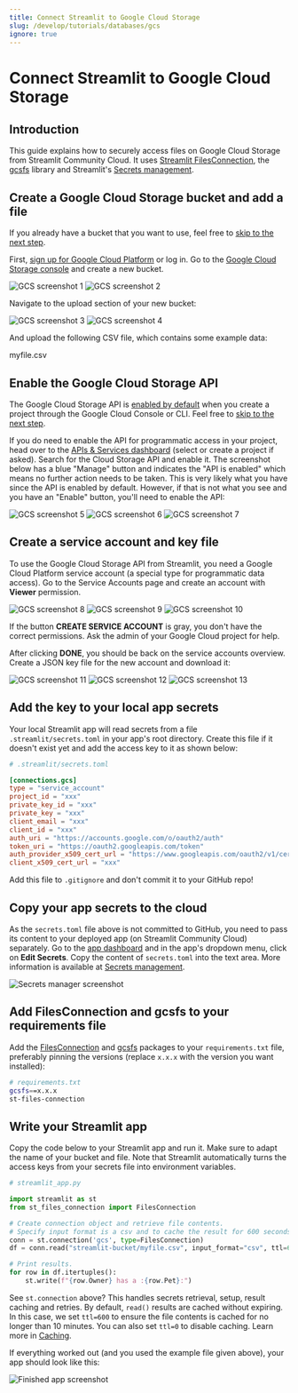 ```yaml
---
title: Connect Streamlit to Google Cloud Storage
slug: /develop/tutorials/databases/gcs
ignore: true
---
```


# Connect Streamlit to Google Cloud Storage

## Introduction

This guide explains how to securely access files on Google Cloud Storage from Streamlit Community Cloud. It uses [Streamlit FilesConnection](https://github.com/streamlit/files-connection), the [gcsfs](https://github.com/fsspec/gcsfs) library and Streamlit's [Secrets management](/develop/concepts/connections/secrets-management).

## Create a Google Cloud Storage bucket and add a file

<Note>

If you already have a bucket that you want to use, feel free
to [skip to the next step](#enable-the-google-cloud-storage-api).

</Note>

First, [sign up for Google Cloud Platform](https://console.cloud.google.com/) or log in. Go to the [Google Cloud Storage console](https://console.cloud.google.com/storage/) and create a new bucket.

<Flex>
<Image alt="GCS screenshot 1" src="/images/databases/gcs-1.png" />
<Image alt="GCS screenshot 2" src="/images/databases/gcs-2.png" />
</Flex>

Navigate to the upload section of your new bucket:

<Flex>
<Image alt="GCS screenshot 3" src="/images/databases/gcs-3.png" />
<Image alt="GCS screenshot 4" src="/images/databases/gcs-4.png" />
</Flex>

And upload the following CSV file, which contains some example data:

<Download href="/images/databases/myfile.csv">myfile.csv</Download>

## Enable the Google Cloud Storage API

The Google Cloud Storage API is [enabled by default](https://cloud.google.com/service-usage/docs/enabled-service#default) when you create a project through the Google Cloud Console or CLI. Feel free to [skip to the next step](#create-a-service-account-and-key-file).

If you do need to enable the API for programmatic access in your project, head over to the [APIs & Services dashboard](https://console.cloud.google.com/apis/dashboard) (select or create a project if asked). Search for the Cloud Storage API and enable it. The screenshot below has a blue "Manage" button and indicates the "API is enabled" which means no further action needs to be taken. This is very likely what you have since the API is enabled by default. However, if that is not what you see and you have an "Enable" button, you'll need to enable the API:

<Flex>
<Image alt="GCS screenshot 5" src="/images/databases/gcs-5.png" />
<Image alt="GCS screenshot 6" src="/images/databases/gcs-6.png" />
<Image alt="GCS screenshot 7" src="/images/databases/gcs-7.png" />
</Flex>

## Create a service account and key file

To use the Google Cloud Storage API from Streamlit, you need a Google Cloud Platform service account (a special type for programmatic data access). Go to the Service Accounts page and create an account with <b>Viewer</b> permission.

<Flex>
<Image alt="GCS screenshot 8" src="/images/databases/gcs-8.png" />
<Image alt="GCS screenshot 9" src="/images/databases/gcs-9.png" />
<Image alt="GCS screenshot 10" src="/images/databases/gcs-10.png" />
</Flex>

<Note>

If the button **CREATE SERVICE ACCOUNT** is gray, you don't have the correct permissions. Ask the
admin of your Google Cloud project for help.

</Note>

After clicking **DONE**, you should be back on the service accounts overview. Create a JSON key file for the new account and download it:

<Flex>
<Image alt="GCS screenshot 11" src="/images/databases/gcs-11.png" />
<Image alt="GCS screenshot 12" src="/images/databases/gcs-12.png" />
<Image alt="GCS screenshot 13" src="/images/databases/gcs-13.png" />
</Flex>

## Add the key to your local app secrets

Your local Streamlit app will read secrets from a file `.streamlit/secrets.toml` in your app's root directory. Create this file if it doesn't exist yet and add the access key to it as shown below:

```toml
# .streamlit/secrets.toml

[connections.gcs]
type = "service_account"
project_id = "xxx"
private_key_id = "xxx"
private_key = "xxx"
client_email = "xxx"
client_id = "xxx"
auth_uri = "https://accounts.google.com/o/oauth2/auth"
token_uri = "https://oauth2.googleapis.com/token"
auth_provider_x509_cert_url = "https://www.googleapis.com/oauth2/v1/certs"
client_x509_cert_url = "xxx"
```

<Important>

Add this file to `.gitignore` and don't commit it to your GitHub repo!

</Important>

## Copy your app secrets to the cloud

As the `secrets.toml` file above is not committed to GitHub, you need to pass its content to your deployed app (on Streamlit Community Cloud) separately. Go to the [app dashboard](https://share.streamlit.io/) and in the app's dropdown menu, click on **Edit Secrets**. Copy the content of `secrets.toml` into the text area. More information is available at [Secrets management](/deploy/streamlit-community-cloud/deploy-your-app/secrets-management).

![Secrets manager screenshot](/images/databases/edit-secrets.png)

## Add FilesConnection and gcsfs to your requirements file

Add the [FilesConnection](https://github.com/streamlit/files-connection) and [gcsfs](https://github.com/fsspec/gcsfs) packages to your `requirements.txt` file, preferably pinning the versions (replace `x.x.x` with the version you want installed):

```bash
# requirements.txt
gcsfs==x.x.x
st-files-connection
```

## Write your Streamlit app

Copy the code below to your Streamlit app and run it. Make sure to adapt the name of your bucket and file. Note that Streamlit automatically turns the access keys from your secrets file into environment variables.

```python
# streamlit_app.py

import streamlit as st
from st_files_connection import FilesConnection

# Create connection object and retrieve file contents.
# Specify input format is a csv and to cache the result for 600 seconds.
conn = st.connection('gcs', type=FilesConnection)
df = conn.read("streamlit-bucket/myfile.csv", input_format="csv", ttl=600)

# Print results.
for row in df.itertuples():
    st.write(f"{row.Owner} has a :{row.Pet}:")
```

See `st.connection` above? This handles secrets retrieval, setup, result caching and retries. By default, `read()` results are cached without expiring. In this case, we set `ttl=600` to ensure the file contents is cached for no longer than 10 minutes. You can also set `ttl=0` to disable caching. Learn more in [Caching](/develop/concepts/architecture/caching).

If everything worked out (and you used the example file given above), your app should look like this:

![Finished app screenshot](/images/databases/streamlit-app.png)
